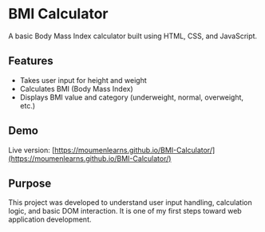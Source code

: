 # BMI Calculator

A basic Body Mass Index calculator built using HTML, CSS, and JavaScript.

## Features
- Takes user input for height and weight
- Calculates BMI (Body Mass Index)
- Displays BMI value and category (underweight, normal, overweight, etc.)

## Demo
Live version: [https://moumenlearns.github.io/BMI-Calculator/](https://moumenlearns.github.io/BMI-Calculator/)

## Purpose
This project was developed to understand user input handling, calculation logic, and basic DOM interaction. It is one of my first steps toward web application development.
